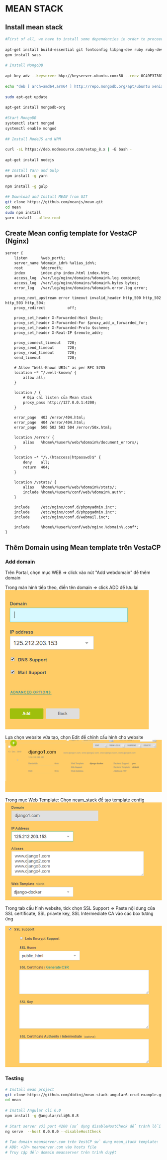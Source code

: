 
# MEAN STACK

## Install mean stack
```bash
#First of all, we have to install some dependencies in order to proceed

apt-get install build-essential git fontconfig libpng-dev ruby ruby-dev
gem install sass

# Install MongoDB

apt-key adv --keyserver hkp://keyserver.ubuntu.com:80 --recv 0C49F3730359A14518585931BC711F9BA15703C6

echo "deb [ arch=amd64,arm64 ] http://repo.mongodb.org/apt/ubuntu xenial/mongodb-org/3.4 multiverse" | tee /etc/apt/sources.list.d/mongodb-org-3.4.list

sudo apt-get update

apt-get install mongodb-org

#Start MongoDB
systemctl start mongod
systemctl enable mongod

## Install NodeJS and NPM

curl -sL https://deb.nodesource.com/setup_8.x | -E bash -

apt-get install nodejs

## Install Yarn and Gulp
npm install -g yarn

npm install -g gulp

## Download and Install MEAN from GIT
git clone https://github.com/meanjs/mean.git
cd mean
sudo npm install
yarn install --allow-root

```
## Create Mean config template for VestaCP (Nginx)

```nginx
server {
    listen      %web_port%;
    server_name %domain_idn% %alias_idn%;
    root        %docroot%;
    index       index.php index.html index.htm;
    access_log  /var/log/nginx/domains/%domain%.log combined;
    access_log  /var/log/nginx/domains/%domain%.bytes bytes;
    error_log   /var/log/nginx/domains/%domain%.error.log error;

    proxy_next_upstream error timeout invalid_header http_500 http_502 http_503 http_504;
    proxy_redirect          off;

    proxy_set_header X-Forwarded-Host $host;
    proxy_set_header X-Forwarded-For $proxy_add_x_forwarded_for;
    proxy_set_header X-Forwarded-Proto $scheme;
    proxy_set_header X-Real-IP $remote_addr;

    proxy_connect_timeout   720;
    proxy_send_timeout      720;
    proxy_read_timeout      720;
    send_timeout            720;

    # Allow "Well-Known URIs" as per RFC 5785
    location ~* ^/.well-known/ {
        allow all;
    }

    location / {
	    # Địa chỉ listen của Mean stack
        proxy_pass http://127.0.0.1:4200;
    }

    error_page  403 /error/404.html;
    error_page  404 /error/404.html;
    error_page  500 502 503 504 /error/50x.html;

    location /error/ {
        alias   %home%/%user%/web/%domain%/document_errors/;
    }

    location ~* "/\.(htaccess|htpasswd)$" {
        deny    all;
        return  404;
    }

    location /vstats/ {
        alias   %home%/%user%/web/%domain%/stats/;
        include %home%/%user%/conf/web/%domain%.auth*;
    }

    include     /etc/nginx/conf.d/phpmyadmin.inc*;
    include     /etc/nginx/conf.d/phppgadmin.inc*;
    include     /etc/nginx/conf.d/webmail.inc*;

    include     %home%/%user%/conf/web/nginx.%domain%.conf*;
}
```


## Thêm Domain using Mean template trên VestaCP

###  Add domain


Trên Portal, chọn mục WEB => click vào nút "Add webdomain" để thêm domain

Trong màn hình tiếp theo, điền tên domain => click ADD để lưu lại
![Add Domain 1](https://github.com/octvitasut/fWS/blob/master/user_guides/django/common/images/docker_django/add_domain.PNG "Add Domain ")

Lựa chọn website vừa tạo, chọn Edit để chỉnh cấu hình cho website
![Edit domain](https://github.com/octvitasut/fWS/blob/master/user_guides/django/common/images/docker_django/edit_domain1.PNG)

Trong mục Web Template: Chọn neam_stack để tạo template config 
![Edit template](https://github.com/octvitasut/fWS/blob/master/user_guides/django/common/images/docker_django/edit_domain2.PNG)

Trong tab cấu hình website, tick chọn SSL Support => Paste nội dung của SSL certificate, SSL priavte key, SSL Intermediate CA vào các box tương ứng

![SSL add](https://github.com/octvitasut/fWS/blob/master/user_guides/django/common/images/docker_django/ssl_add.PNG)


### Testing

```bash
# Install mean project
git clone https://github.com/didinj/mean-stack-angular6-crud-example.git
cd mean

# Install Angular cli 6.0
npm install -g @angular/cli@6.0.8

# Start server với port 4200 (sử dụng disableHostCheck để tránh lỗi invalid Host)
ng serve  --host 0.0.0.0 --disableHostCheck

# Tạo domain meanserver.com trên VestCP sử dụng mean_stack template:
# ADD: <IP> meanserver.com vào hosts file
# Truy cập đến domain meanserver trên trình duyệt
```

